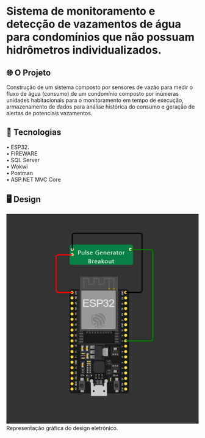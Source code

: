 # Sistema de monitoramento e detecção de vazamentos de água para condomínios que não possuam hidrômetros individualizados.
## 🌐 O Projeto
Construção de um sistema composto por sensores de vazão para medir o fluxo de 
água (consumo) de um condomínio composto por inúmeras unidades habitacionais para o 
monitoramento em tempo de execução, armazenamento de dados para análise histórica do 
consumo e geração de alertas de potenciais vazamentos.

## 🚀 Tecnologias
• ESP32. </br>
• FIREWARE </br>
• SQL Server </br>
• Wokwi </br>
• Postman </br>
• ASP.NET MVC Core </br>

## 🖥️ Design
<img src="/img/design.png"></br>
Representação gráfica do design eletrônico. </br>

